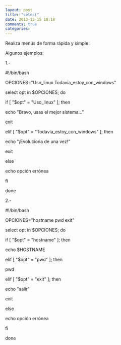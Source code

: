 ```yaml
---
layout: post
title: "select"
date: 2013-12-15 18:18
comments: true
categories: 
---
```

Realiza menús de forma rápida y simple:

Algunos ejemplos:

1.-

#!/bin/bash

OPCIONES="Uso_linux Todavía_estoy_con_windows"

select opt in $OPCIONES; do

if [ "$opt" = "Uso_linux" ]; then

echo "Bravo, usas el mejor sistema..."

exit

elif [ "$opt" = "Todavía_estoy_con_windows" ]; then

echo "¡Evoluciona de una vez!"

exit

else

echo opción errónea

fi

done

2.-

#!/bin/bash

OPCIONES="hostname pwd exit"

select opt in $OPCIONES; do

if [ "$opt" = "hostname" ]; then

echo $HOSTNAME

elif [ "$opt" = "pwd" ]; then

pwd

elif [ "$opt" = "exit" ]; then

echo "salir"

exit

else

echo opción errónea

fi

done


